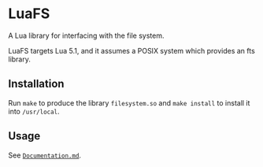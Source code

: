 # LuaFS

A Lua library for interfacing with the file system.

LuaFS targets Lua 5.1, and it assumes a POSIX system which provides an fts library.

## Installation

Run `make` to produce the library `filesystem.so` and `make install` to install it into `/usr/local`.

## Usage

See [`Documentation.md`](https://github.com/jgvanwyk/LuaFS/blob/master/Documentation.md).